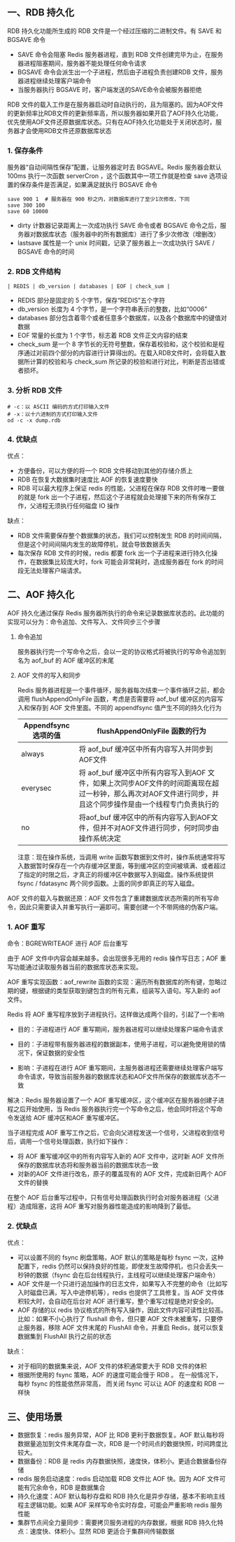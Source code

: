 ## 一、RDB 持久化

RDB 持久化功能所生成的 RDB 文件是一个经过压缩的二进制文件。有 SAVE 和 BGSAVE 命令

- SAVE 命令会阻塞 Redis 服务器进程，直到 RDB 文件创建完毕为止，在服务器进程阻塞期间，服务器不能处理任何命令请求
- BGSAVE 命令会派生出一个子进程，然后由子进程负责创建RDB 文件，服务器进程继续处理客户端命令
- 当服务器执行 BGSAVE 时，客户端发送的SAVE命令会被服务器拒绝

RDB 文件的载入工作是在服务器启动时自动执行的，且为阻塞的。因为AOF文件的更新频率比RDB文件的更新频率高，所以服务器如果开启了AOF持久化功能，优先使用AOF文件还原数据库状态。只有在AOF持久化功能处于关闭状态时，服务器才会使用RDB文件还原数据库状态

### 1. 保存条件

服务器“自动间隔性保存”配置，让服务器定时去 BGSAVE。Redis 服务器会默认 100ms 执行一次函数 serverCron ，这个函数其中一项工作就是检查 save 选项设置的保存条件是否满足，如果满足就执行 BGSAVE 命令

```shell
save 900 1  # 服务器在 900 秒之内，对数据库进行了至少1次修改，下同
save 300 100
save 60 10000
```

- dirty 计数器记录距离上一次成功执行 SAVE 命令或者 BGSAVE 命令之后，服务器对数据库状态（服务器中的所有数据库）进行了多少次修改（增删改）
- lastsave 属性是一个 unix 时间戳，记录了服务器上一次成功执行 SAVE / BGSAVE 命令的时间

### 2. RDB 文件结构

```
| REDIS | db_version | databases | EOF | check_sum |
```

- REDIS 部分是固定的 5 个字节，保存“REDIS”五个字符
- db_version 长度为 4 个字节，是一个字符串表示的整数，比如“0006”
- databases 部分包含着零个或者任意多个数据库，以及各个数据库中的键值对数据
- EOF 常量的长度为 1 个字节，标志着 RDB 文件正文内容的结束
- check_sum 是一个 8 字节长的无符号整数，保存着校验和，这个校验和是程序通过对前四个部分的内容进行计算得出的。在载入RDB文件时，会将载入数据所计算的校验和与 check_sum 所记录的校验和进行对比，判断是否出错或者损坏。

### 3. 分析 RDB 文件

```shell
# -c：以 ASCII 编码的方式打印输入文件
# -x：以十六进制的方式打印输入文件
od -c -x dump.rdb
```

### 4. 优缺点

优点：

- 方便备份，可以方便的将一个 RDB 文件移动到其他的存储介质上
- RDB 在恢复大数据集时速度比 AOF 的恢复速度要快
- RDB 可以最大程序上保证 redis 的性能，父进程在保存 RDB 文件时唯一要做的就是 fork 出一个子进程，然后这个子进程就会处理接下来的所有保存工作，父进程无须执行任何磁盘 IO 操作

缺点：

- RDB 文件需要保存整个数据集的状态，我们可以控制发生 RDB 的时间间隔，但是这个时间间隔内发生的故障停机，就会导致数据丢失
- 每次保存 RDB 文件的时候，redis 都要 fork 出一个子进程来进行持久化操作，在数据集比较庞大时，fork 可能会非常耗时，造成服务器在 fork 的时间段无法处理客户端请求。

## 二、AOF 持久化

AOF 持久化通过保存 Redis 服务器所执行的命令来记录数据库状态的。此功能的实现可以分为：命令追加、文件写入、文件同步三个步骤

1. 命令追加

    服务器执行完一个写命令之后，会以一定的协议格式将被执行的写命令追加到名为 aof_buf 的 AOF 缓冲区的末尾

2. AOF 文件的写入和同步

    Redis 服务器进程是一个事件循环，服务器每次结束一个事件循环之前，都会调用 flushAppendOnlyFile 函数，考虑是否需要将 aof_buf 缓冲区的内容写入和保存到 AOF 文件里面。不同的 appendfsync 值产生不同的持久化行为

    | Appendfsync 选项的值 | flushAppendOnlyFile 函数的行为                               |
    | -------------------- | ------------------------------------------------------------ |
    | always               | 将 aof_buf 缓冲区中所有内容写入并同步到AOF文件               |
    | everysec             | 将 aof_buf 缓冲区中所有内容写入到AOF 文件，如果上次同步AOF文件的时间距离现在超过一秒钟，那么再次对AOF文件进行同步，并且这个同步操作是由一个线程专门负责执行的 |
    | no                   | 将aof_buf 缓冲区中的所有内容写入到AOF文件，但并不对AOF文件进行同步，何时同步由操作系统决定 |

    注意：现在操作系统，当调用 write 函数写数据到文件时，操作系统通常将写入数据暂时保存在一个内存缓冲区里面，等到缓冲区的空间被填满、或者超过了指定的时限之后，才真正的将缓冲区中数据写入到磁盘。操作系统提供 fsync / fdatasync 两个同步函数。上面的同步即真正的写入磁盘。

AOF 文件的载入与数据还原：AOF 文件包含了重建数据库状态所需的所有写命令，因此只需要读入并重写执行一遍即可。需要创建一个不带网络的伪客户端。

### 1. AOF 重写

命令：BGREWRITEAOF 进行 AOF 后台重写

由于 AOF 文件中内容会越来越多。会出现很多无用的 redis 操作写日志；AOF 重写功能通过读取服务器当前的数据库状态来实现。

AOF 重写实现函数：aof_rewrite 函数的实现：遍历所有数据库的所有键，忽略过期的键，根据键的类型获取到键包含的所有元素，组装写入语句。写入新的 aof 文件。

Redis 将 AOF 重写程序放到子进程执行。这样做达成两个目的，引起了一个影响

- 目的：子进程进行 AOF 重写期间，服务器进程可以继续处理客户端命令请求
- 目的：子进程带有服务器进程的数据副本，使用子进程，可以避免使用锁的情况下，保证数据的安全性

- 影响：子进程在进行 AOF 重写期间，主服务器进程还需要继续处理客户端写命令请求，导致当前服务器的数据库状态和AOF文件所保存的数据库状态不一致

解决：Redis 服务器设置了一个 AOF 重写缓冲区，这个缓冲区在服务器创建子进程之后开始使用，当 Redis 服务器执行完一个写命令之后，他会同时将这个写命令发送给 AOF 缓冲区和AOF 重写缓冲区。

当子进程完成 AOF 重写工作之后，它会向父进程发送一个信号，父进程收到信号后，调用一个信号处理函数，执行如下操作：

- 将 AOF 重写缓冲区中的所有内容写入新的 AOF 文件中，这时新 AOF 文件所保存的数据库状态将和服务器当前的数据库状态一致
- 对新的AOF 文件进行改名，原子的覆盖现有的 AOF 文件，完成新旧两个 AOF 文件的替换

在整个 AOF 后台重写过程中，只有信号处理函数执行时会对服务器进程（父进程）造成阻塞，这将 AOF 重写对服务器性能造成的影响降到了最低。

### 2. 优缺点

优点：

- 可以设置不同的 fsync 刷盘策略，AOF 默认的策略是每秒 fsync 一次，这种配置下，redis 仍然可以保持良好的性能，即使发生故障停机，也只会丢失一秒钟的数据（fsync 会在后台线程执行，主线程可以继续处理客户端命令）
- AOF 文件是一个只进行追加操作的日志文件，如果写入不完整的命令（比如写入时磁盘已满，写入中途停机等），redis 也提供了工具修复。当 AOF 文件体积较大时，会自动在后台对 AOF 进行重写，整个重写过程是绝对安全的。
- AOF 存储的以 redis 协议格式的所有写入操作，因此文件内容可读性比较高。比如：如果不小心执行了 flushall 命令，但只要 AOF 文件未被重写，只要停止服务器，移除 AOF 文件末尾的 FlushAll 命令，并重启 Redis，就可以恢复数据集到 FlushAll 执行之前的状态

缺点：

- 对于相同的数据集来说，AOF 文件的体积通常要大于 RDB 文件的体积
- 根据所使用的 fsync 策略，AOF 的速度可能会慢于 RDB 。 在一般情况下， 每秒 fsync 的性能依然非常高， 而关闭 fsync 可以让 AOF 的速度和 RDB 一样快

## 三、使用场景

- 数据恢复：redis 服务异常，AOF 比 RDB 更利于数据恢复。AOF 默认每秒将数据量追加到文件末尾存盘一次，RDB 是一个时间点的数据快照，时间跨度比较大。
- 数据备份：RDB 是 redis 内存数据快照，速度快，体积小。更适合数据备份存储
- redis 服务启动速度：redis 启动加载 RDB 文件比 AOF 快。因为 AOF 文件可能有冗余命令，RDB 是数据集合
- 持久化速度：AOF 默认每秒存盘和 RDB 持久化是异步存储，基本不影响主线程主逻辑功能。如果 AOF 采样写命令实时存盘，可能会严重影响 redis 服务性能
- 集群节点间全力量同步：需要拷贝服务进程的内存数据，根据 RDB 持久化特点：速度快、体积小。显然 RDB 更适合于集群间传输数据









